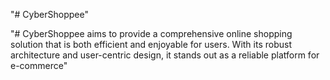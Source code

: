 "# CyberShoppee" 


"# CyberShoppee aims to provide a comprehensive online shopping solution that is both efficient and enjoyable for users. With its robust architecture and user-centric design, it stands out as a reliable platform for e-commerce"
